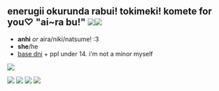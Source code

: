 ## enerugii okurunda rabui! tokimeki! komete for you♡ "ai~ra bu!" ![](https://watermelon.crd.co/assets/images/gallery05/ceb417a4.gif?v=6332de85)![](https://watermelon.crd.co/assets/images/gallery03/8605e50c.gif?v=6332de85)

- **anhi** *or* aira/niki/natsume! :3
- **she**/he
- [base dni](https://basicdnii.carrd.co/#s2) + ppl under 14. i'm not a minor myself

![](http://d.zaix.ru/Kdkd.png)

![](https://watermelon.crd.co/assets/images/gallery21/09ee94ae.gif?v=6332de85) ![](https://watermelon.crd.co/assets/images/gallery22/26ee551b.gif?v=6332de85) ![](https://watermelon.crd.co/assets/images/gallery22/40f58432.gif?v=6332de85) ![](https://watermelon.crd.co/assets/images/gallery22/9ce10986.gif?v=6332de85)


<!--
## Hi there 👋
**darling-dance/darling-dance** is a ✨ _special_ ✨ repository because its `README.md` (this file) appears on your GitHub profile.

Here are some ideas to get you started:

- 🔭 I’m currently working on ...
- 🌱 I’m currently learning ...
- 👯 I’m looking to collaborate on ...
- 🤔 I’m looking for help with ...
- 💬 Ask me about ...
- 📫 How to reach me: ...
- 😄 Pronouns: ...
- ⚡ Fun fact: ...
-->
